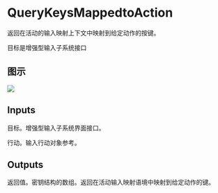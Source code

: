 # QueryKeysMappedtoAction

返回在活动的输入映射上下文中映射到给定动作的按键。

目标是增强型输入子系统接口

## 图示

![]($-20221218-19272045.png)

## Inputs

目标。增强型输入子系统界面接口。

行动。输入行动对象参考。  

## Outputs

返回值。密钥结构的数组。返回在活动输入映射语境中映射到给定动作的键。
